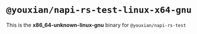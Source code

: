 # `@youxian/napi-rs-test-linux-x64-gnu`

This is the **x86_64-unknown-linux-gnu** binary for `@youxian/napi-rs-test`

